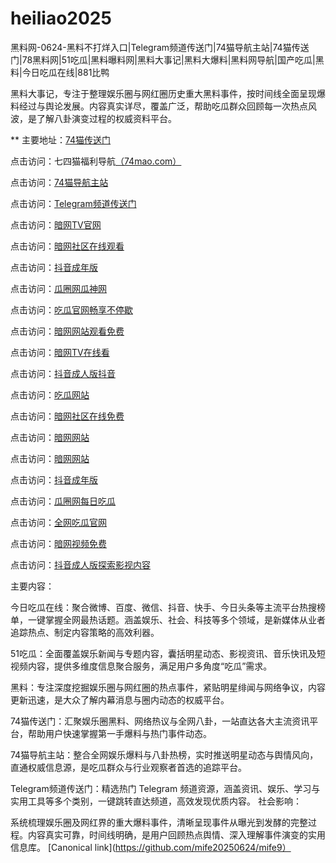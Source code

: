 # heiliao2025
黑料网-0624-黑料不打烊入口|Telegram频道传送门|74猫导航主站|74猫传送门|78黑料网|51吃瓜|黑料曝料网|黑料大事记|黑料大爆料|黑料网导航|国产吃瓜|黑料|今日吃瓜在线|881比鸭

黑料大事记，专注于整理娱乐圈与网红圈历史重大黑料事件，按时间线全面呈现爆料经过与舆论发展。内容真实详尽，覆盖广泛，帮助吃瓜群众回顾每一次热点风波，是了解八卦演变过程的权威资料平台。

** 主要地址：<a href="https://74mao.com/">74猫传送门</a>

点击访问：七四猫福利导航<a href="https://74mao.com/">（74mao.com）</a>

点击访问：<a href="https://74mao.com/">74猫导航主站</a>

点击访问：<a href="https://74mao.com/">Telegram频道传送门</a>

点击访问：<a href="https://aw7-20.pages.dev/">暗网TV官网</a>

点击访问：<a href="https://aw2-21.pages.dev/">暗网社区在线观看</a>

点击访问：<a href="https://dy5-21.pages.dev/">抖音成年版</a>

点击访问：<a href="https://cg6-43.pages.dev/">瓜圈网瓜神网</a>

点击访问：<a href="https://cg2-49.pages.dev/">吃瓜官网畅享不停歇</a>

点击访问：<a href="https://aw10-16.pages.dev/">暗网网站观看免费</a>

点击访问：<a href="https://aw9-03.pages.dev/">暗网TV在线看</a>

点击访问：<a href="https://dy8-07.pages.dev/">抖音成人版抖音</a>

点击访问：<a href="https://cg1-50.pages.dev/">吃瓜网站</a>

点击访问：<a href="https://aw2-11.pages.dev/">暗网社区在线免费</a>

点击访问：<a href="https://aw10-11.pages.dev/">暗网网站</a>

点击访问：<a  href="https://chttps://aw10-08.pages.dev/">暗网网站</a>

点击访问：<a  href="https://dy5-06.pages.dev/">抖音成年版</a>

点击访问：<a href="https://cg6-46.pages.dev/">瓜圈网每日吃瓜</a>

点击访问：<a href="https://cg5-47.pages.dev/">全网吃瓜官网</a>

点击访问：<a href="https://aw8-06.pages.dev/">暗网视频免费</a>

点击访问：<a href="https://dy1-09.pages.dev/">抖音成人版探索影视内容</a>

主要内容：

今日吃瓜在线：聚合微博、百度、微信、抖音、快手、今日头条等主流平台热搜榜单，一键掌握全网最热话题。涵盖娱乐、社会、科技等多个领域，是新媒体从业者追踪热点、制定内容策略的高效利器。

51吃瓜：全面覆盖娱乐新闻与专题内容，囊括明星动态、影视资讯、音乐快讯及短视频内容，提供多维度信息聚合服务，满足用户多角度“吃瓜”需求。

黑料：专注深度挖掘娱乐圈与网红圈的热点事件，紧贴明星绯闻与网络争议，内容更新迅速，是大众了解内幕消息与圈内动态的权威平台。

74猫传送门：汇聚娱乐圈黑料、网络热议与全网八卦，一站直达各大主流资讯平台，帮助用户快速掌握第一手爆料与热门事件动态。

74猫导航主站：整合全网娱乐爆料与八卦热榜，实时推送明星动态与舆情风向，直通权威信息源，是吃瓜群众与行业观察者首选的追踪平台。

Telegram频道传送门：精选热门 Telegram 频道资源，涵盖资讯、娱乐、学习与实用工具等多个类别，一键跳转直达频道，高效发现优质内容。
社会影响：

系统梳理娱乐圈及网红界的重大爆料事件，清晰呈现事件从曝光到发酵的完整过程。内容真实可靠，时间线明确，是用户回顾热点舆情、深入理解事件演变的实用信息库。
[Canonical link](https://github.com/mife20250624/mife9）
